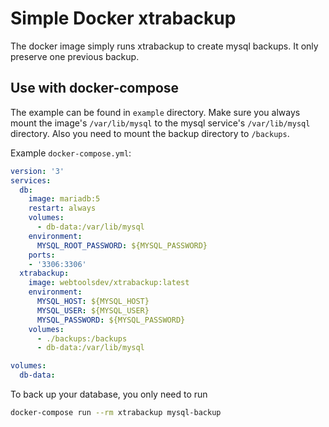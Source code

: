# Simple Docker xtrabackup

The docker image simply runs xtrabackup to create mysql backups. It only preserve one previous backup.

## Use with docker-compose

The example can be found in `example` directory. Make sure you always mount the image's `/var/lib/mysql` to the mysql service's `/var/lib/mysql` directory.
Also you need to mount the backup directory to `/backups`.

Example `docker-compose.yml`:

```yaml
version: '3'
services:
  db:
    image: mariadb:5
    restart: always
    volumes:
      - db-data:/var/lib/mysql
    environment:
      MYSQL_ROOT_PASSWORD: ${MYSQL_PASSWORD}
    ports:
    - '3306:3306'
  xtrabackup:
    image: webtoolsdev/xtrabackup:latest
    environment:
      MYSQL_HOST: ${MYSQL_HOST}
      MYSQL_USER: ${MYSQL_USER}
      MYSQL_PASSWORD: ${MYSQL_PASSWORD}
    volumes:
      - ./backups:/backups
      - db-data:/var/lib/mysql

volumes:
  db-data:
```

To back up your database, you only need to run

```bash
docker-compose run --rm xtrabackup mysql-backup
```
